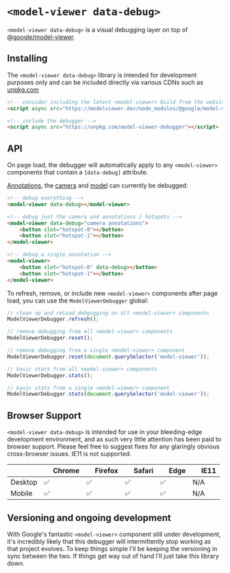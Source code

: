 # `<model-viewer data-debug>`

`<model-viewer data-debug>` is a visual debugging layer on top of [@google/model-viewer](https://www.npmjs.com/package/@google/model-viewer).

## Installing

The `<model-viewer data-debug>` library is intended for development purposes only and can be included directly via various CDNs such as [unpkg.com](https://unpkg.com)
```html
<!-- consider including the latest <model-viewer> build from the website -->
<script async src="https://modelviewer.dev/node_modules/@google/model-viewer/dist/model-viewer.js"></script>

<!-- include the debugger -->
<script async src="https://unpkg.com/model-viewer-debugger"></script>
```

## API

On page load, the debugger will automatically apply to any `<model-viewer>` components that contain a `[data-debug]` attribute.

[Annotations](https://modelviewer.dev/examples/annotations.html), the [camera](https://modelviewer.dev/examples/staging-and-camera-control.html) and [model](https://modelviewer.dev/examples/model-formats.html) can currently be debugged:

```html
<!-- debug everything -->
<model-viewer data-debug></model-viewer>

<!-- debug just the camera and annotations / hotspots -->
<model-viewer data-debug="camera annotations">
    <button slot="hotspot-0"></button>
    <button slot="hotspot-1"></button>
</model-viewer>

<!-- debug a single annotation -->
<model-viewer>
    <button slot="hotspot-0" data-debug></button>
    <button slot="hotspot-1"></button>
</model-viewer>
```

To refresh, remove, or include new `<model-viewer>` components after page load, you can use the `ModelViewerDebugger` global:

```js
// clean up and reload debgugging on all <model-viewer> components
ModelViewerDebugger.refresh();

// remove debugging from all <model-viewer> components
ModelViewerDebugger.reset();

// remove debugging from a single <model-viewer> component
ModelViewerDebugger.reset(document.querySelector('model-viewer'));

// basic stats from all <model-viewer> components
ModelViewerDebugger.stats();

// basic stats from a single <model-viewer> component
ModelViewerDebugger.stats(document.querySelector('model-viewer'));
```

## Browser Support

`<model-viewer data-debug>` is intended for use in your bleeding-edge development environment, and as such very little attention has been paid to browser support. Please feel free to suggest fixes for any glaringly obvious cross-browser issues. IE11 is not supported.

|               | <img src="https://github.com/alrra/browser-logos/raw/master/src/chrome/chrome_32x32.png" width="16"> Chrome | <img src="https://github.com/alrra/browser-logos/raw/master/src/firefox/firefox_32x32.png" width="16"> Firefox | <img src="https://github.com/alrra/browser-logos/raw/master/src/safari/safari_32x32.png" width="16"> Safari | <img src="https://github.com/alrra/browser-logos/raw/master/src/edge/edge_32x32.png" width="16"> Edge | <img src="https://github.com/alrra/browser-logos/raw/master/src/archive/internet-explorer_9-11/internet-explorer_9-11_32x32.png" width="16"> IE11 |
| -------- | --- | --- | --- | --- | --- |
| Desktop  | ✅  | ✅  | ✅  | ✅  | N/A  |
| Mobile   | ✅  | ✅  | ✅  | ✅  | N/A |

## Versioning and ongoing development

With Google's fantastic `<model-viewer>` component still under development, it's incredibly likely that this debugger will intermittently stop working as that project evolves. To keep things simple I'll be keeping the versioning in sync between the two. If things get way out of hand I'll just take this library down.